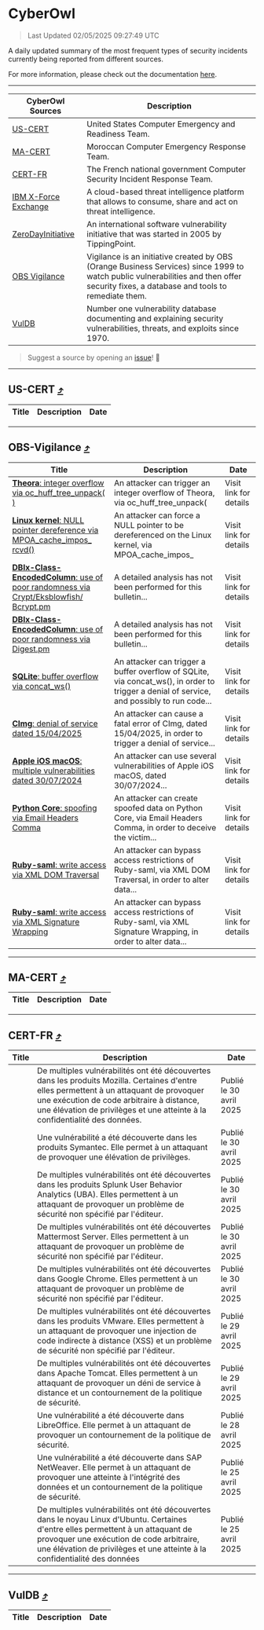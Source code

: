 
 <div id='top'></div>

# CyberOwl

 > Last Updated 02/05/2025 09:27:49 UTC
 
 A daily updated summary of the most frequent types of security incidents currently being reported from different sources.
 
 For more information, please check out the documentation [here](./docs/README.md).
 
 ---
 |CyberOwl Sources|Description|
 |---|---|
 |[US-CERT](#us-cert-arrow_heading_up)|United States Computer Emergency and Readiness Team.|
 |[MA-CERT](#ma-cert-arrow_heading_up)|Moroccan Computer Emergency Response Team.|
 |[CERT-FR](#cert-fr-arrow_heading_up)|The French national government Computer Security Incident Response Team.|
 |[IBM X-Force Exchange](#ibmcloud-arrow_heading_up)|A cloud-based threat intelligence platform that allows to consume, share and act on threat intelligence.|
 |[ZeroDayInitiative](#zerodayinitiative-arrow_heading_up)|An international software vulnerability initiative that was started in 2005 by TippingPoint.|
 |[OBS Vigilance](#obs-vigilance-arrow_heading_up)|Vigilance is an initiative created by OBS (Orange Business Services) since 1999 to watch public vulnerabilities and then offer security fixes, a database and tools to remediate them.|
 |[VulDB](#vuldb-arrow_heading_up)|Number one vulnerability database documenting and explaining security vulnerabilities, threats, and exploits since 1970.|
 
 > Suggest a source by opening an [issue](https://github.com/karimhabush/cyberowl/issues)! :raised_hands:
 ---

## US-CERT [:arrow_heading_up:](#cyberowl)

 |Title|Description|Date|
 |---|---|---|
 
 ---

## OBS-Vigilance [:arrow_heading_up:](#cyberowl)

 |Title|Description|Date|
 |---|---|---|
 |[<a href="https://vigilance.fr/vulnerability/Theora-integer-overflow-via-oc-huff-tree-unpack-46879" class="noirorange"><b>Theora</b>: integer overflow via oc_huff_tree_unpack(<wbr>)</wbr></a>](https://vigilance.fr/vulnerability/Theora-integer-overflow-via-oc-huff-tree-unpack-46879)|An attacker can trigger an integer overflow of Theora, via oc_huff_tree_unpack(|Visit link for details|
 |[<a href="https://vigilance.fr/vulnerability/Linux-kernel-NULL-pointer-dereference-via-MPOA-cache-impos-rcvd-46878" class="noirorange"><b>Linux kernel</b>: NULL pointer dereference via MPOA_cache_impos_<wbr>rcvd()</wbr></a>](https://vigilance.fr/vulnerability/Linux-kernel-NULL-pointer-dereference-via-MPOA-cache-impos-rcvd-46878)|An attacker can force a NULL pointer to be dereferenced on the Linux kernel, via MPOA_cache_impos_|Visit link for details|
 |[<a href="https://vigilance.fr/vulnerability/DBIx-Class-EncodedColumn-use-of-poor-randomness-via-Crypt-Eksblowfish-Bcrypt-pm-46877" class="noirorange"><b>DBIx-Class-<wbr>EncodedColumn</wbr></b>: use of poor randomness via Crypt/Eksblowfish/<wbr>Bcrypt.pm</wbr></a>](https://vigilance.fr/vulnerability/DBIx-Class-EncodedColumn-use-of-poor-randomness-via-Crypt-Eksblowfish-Bcrypt-pm-46877)|A detailed analysis has not been performed for this bulletin...|Visit link for details|
 |[<a href="https://vigilance.fr/vulnerability/DBIx-Class-EncodedColumn-use-of-poor-randomness-via-Digest-pm-46876" class="noirorange"><b>DBIx-Class-<wbr>EncodedColumn</wbr></b>: use of poor randomness via Digest.pm</a>](https://vigilance.fr/vulnerability/DBIx-Class-EncodedColumn-use-of-poor-randomness-via-Digest-pm-46876)|A detailed analysis has not been performed for this bulletin...|Visit link for details|
 |[<a href="https://vigilance.fr/vulnerability/SQLite-buffer-overflow-via-concat-ws-46872" class="noirorange"><b>SQLite</b>: buffer overflow via concat_ws()</a>](https://vigilance.fr/vulnerability/SQLite-buffer-overflow-via-concat-ws-46872)|An attacker can trigger a buffer overflow of SQLite, via concat_ws(), in order to trigger a denial of service, and possibly to run code...|Visit link for details|
 |[<a href="https://vigilance.fr/vulnerability/CImg-denial-of-service-dated-15-04-2025-46871" class="noirorange"><b>CImg</b>: denial of service dated 15/04/2025</a>](https://vigilance.fr/vulnerability/CImg-denial-of-service-dated-15-04-2025-46871)|An attacker can cause a fatal error of CImg, dated 15/04/2025, in order to trigger a denial of service...|Visit link for details|
 |[<a href="https://vigilance.fr/vulnerability/Apple-iOS-macOS-multiple-vulnerabilities-dated-30-07-2024-44824" class="noirorange"><b>Apple iOS  macOS</b>: multiple vulnerabilities dated 30/07/2024</a>](https://vigilance.fr/vulnerability/Apple-iOS-macOS-multiple-vulnerabilities-dated-30-07-2024-44824)|An attacker can use several vulnerabilities of Apple iOS  macOS, dated 30/07/2024...|Visit link for details|
 |[<a href="https://vigilance.fr/vulnerability/Python-Core-spoofing-via-Email-Headers-Comma-46488" class="noirorange"><b>Python Core</b>: spoofing via Email Headers Comma</a>](https://vigilance.fr/vulnerability/Python-Core-spoofing-via-Email-Headers-Comma-46488)|An attacker can create spoofed data on Python Core, via Email Headers Comma, in order to deceive the victim...|Visit link for details|
 |[<a href="https://vigilance.fr/vulnerability/Ruby-saml-write-access-via-XML-DOM-Traversal-46487" class="noirorange"><b>Ruby-saml</b>: write access via XML DOM Traversal</a>](https://vigilance.fr/vulnerability/Ruby-saml-write-access-via-XML-DOM-Traversal-46487)|An attacker can bypass access restrictions of Ruby-saml, via XML DOM Traversal, in order to alter data...|Visit link for details|
 |[<a href="https://vigilance.fr/vulnerability/Ruby-saml-write-access-via-XML-Signature-Wrapping-46486" class="noirorange"><b>Ruby-saml</b>: write access via XML Signature Wrapping</a>](https://vigilance.fr/vulnerability/Ruby-saml-write-access-via-XML-Signature-Wrapping-46486)|An attacker can bypass access restrictions of Ruby-saml, via XML Signature Wrapping, in order to alter data...|Visit link for details|
 
 ---

## MA-CERT [:arrow_heading_up:](#cyberowl)

 |Title|Description|Date|
 |---|---|---|
 
 ---

## CERT-FR [:arrow_heading_up:](#cyberowl)

 |Title|Description|Date|
 |---|---|---|
 |[](https://www.cert.ssi.gouv.fr/avis/CERTFR-2025-AVI-0358/)|De multiples vulnérabilités ont été découvertes dans les produits Mozilla. Certaines d'entre elles permettent à un attaquant de provoquer une exécution de code arbitraire à distance, une élévation de privilèges et une atteinte à la confidentialité des données.|Publié le 30 avril 2025|
 |[](https://www.cert.ssi.gouv.fr/avis/CERTFR-2025-AVI-0357/)|Une vulnérabilité a été découverte dans les produits Symantec. Elle permet à un attaquant de provoquer une élévation de privilèges.|Publié le 30 avril 2025|
 |[](https://www.cert.ssi.gouv.fr/avis/CERTFR-2025-AVI-0356/)|De multiples vulnérabilités ont été découvertes dans les produits Splunk User Behavior Analytics (UBA). Elles permettent à un attaquant de provoquer un problème de sécurité non spécifié par l'éditeur.|Publié le 30 avril 2025|
 |[](https://www.cert.ssi.gouv.fr/avis/CERTFR-2025-AVI-0355/)|De multiples vulnérabilités ont été découvertes Mattermost Server. Elles permettent à un attaquant de provoquer un problème de sécurité non spécifié par l'éditeur.|Publié le 30 avril 2025|
 |[](https://www.cert.ssi.gouv.fr/avis/CERTFR-2025-AVI-0354/)|De multiples vulnérabilités ont été découvertes dans Google Chrome. Elles permettent à un attaquant de provoquer un problème de sécurité non spécifié par l'éditeur.|Publié le 30 avril 2025|
 |[](https://www.cert.ssi.gouv.fr/avis/CERTFR-2025-AVI-0353/)|De multiples vulnérabilités ont été découvertes dans les produits VMware. Elles permettent à un attaquant de provoquer une injection de code indirecte à distance (XSS) et un problème de sécurité non spécifié par l'éditeur.|Publié le 29 avril 2025|
 |[](https://www.cert.ssi.gouv.fr/avis/CERTFR-2025-AVI-0352/)|De multiples vulnérabilités ont été découvertes dans Apache Tomcat. Elles permettent à un attaquant de provoquer un déni de service à distance et un contournement de la politique de sécurité.|Publié le 29 avril 2025|
 |[](https://www.cert.ssi.gouv.fr/avis/CERTFR-2025-AVI-0351/)|Une vulnérabilité a été découverte dans LibreOffice. Elle permet à un attaquant de provoquer un contournement de la politique de sécurité.|Publié le 28 avril 2025|
 |[](https://www.cert.ssi.gouv.fr/avis/CERTFR-2025-AVI-0350/)|Une vulnérabilité a été découverte dans SAP NetWeaver. Elle permet à un attaquant de provoquer une atteinte à l'intégrité des données et un contournement de la politique de sécurité.|Publié le 25 avril 2025|
 |[](https://www.cert.ssi.gouv.fr/avis/CERTFR-2025-AVI-0349/)|De multiples vulnérabilités ont été découvertes dans le noyau Linux d'Ubuntu. Certaines d'entre elles permettent à un attaquant de provoquer une exécution de code arbitraire, une élévation de privilèges et une atteinte à la confidentialité des données|Publié le 25 avril 2025|
 
 ---

## VulDB [:arrow_heading_up:](#cyberowl)

 |Title|Description|Date|
 |---|---|---|
 